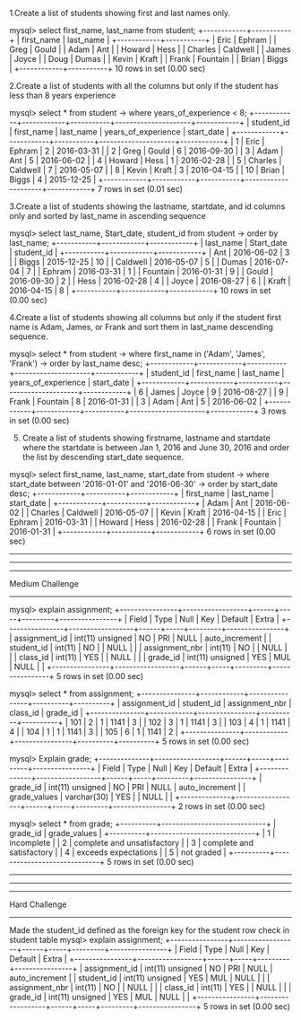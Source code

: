 1.Create a list of students showing first and last names only.

mysql> select first_name, last_name from student;
+------------+-----------+
| first_name | last_name |
+------------+-----------+
| Eric       | Ephram    |
| Greg       | Gould     |
| Adam       | Ant       |
| Howard     | Hess      |
| Charles    | Caldwell  |
| James      | Joyce     |
| Doug       | Dumas     |
| Kevin      | Kraft     |
| Frank      | Fountain  |
| Brian      | Biggs     |
+------------+-----------+
10 rows in set (0.00 sec)


2.Create a list of students with all the columns but only if the student has less than 8 years experience

mysql> select * from student
    -> where years_of_experience < 8;
+------------+------------+-----------+---------------------+------------+
| student_id | first_name | last_name | years_of_experience | start_date |
+------------+------------+-----------+---------------------+------------+
|          1 | Eric       | Ephram    |                   2 | 2016-03-31 |
|          2 | Greg       | Gould     |                   6 | 2016-09-30 |
|          3 | Adam       | Ant       |                   5 | 2016-06-02 |
|          4 | Howard     | Hess      |                   1 | 2016-02-28 |
|          5 | Charles    | Caldwell  |                   7 | 2016-05-07 |
|          8 | Kevin      | Kraft     |                   3 | 2016-04-15 |
|         10 | Brian      | Biggs     |                   4 | 2015-12-25 |
+------------+------------+-----------+---------------------+------------+
7 rows in set (0.01 sec)

3.Create a list of students showing the lastname, startdate, and id columns only and sorted by last_name in ascending sequence

mysql> select last_name, Start_date, student_id from student
    -> order by last_name;
+-----------+------------+------------+
| last_name | Start_date | student_id |
+-----------+------------+------------+
| Ant       | 2016-06-02 |          3 |
| Biggs     | 2015-12-25 |         10 |
| Caldwell  | 2016-05-07 |          5 |
| Dumas     | 2016-07-04 |          7 |
| Ephram    | 2016-03-31 |          1 |
| Fountain  | 2016-01-31 |          9 |
| Gould     | 2016-09-30 |          2 |
| Hess      | 2016-02-28 |          4 |
| Joyce     | 2016-08-27 |          6 |
| Kraft     | 2016-04-15 |          8 |
+-----------+------------+------------+
10 rows in set (0.00 sec)

4.Create a list of students showing all columns but only if the student first name is Adam, James, or Frank and sort them in last_name descending sequence.

mysql> select * from student
    -> where first_name in ('Adam', 'James', 'Frank')
    -> order by last_name desc;
+------------+------------+-----------+---------------------+------------+
| student_id | first_name | last_name | years_of_experience | start_date |
+------------+------------+-----------+---------------------+------------+
|          6 | James      | Joyce     |                   9 | 2016-08-27 |
|          9 | Frank      | Fountain  |                   8 | 2016-01-31 |
|          3 | Adam       | Ant       |                   5 | 2016-06-02 |
+------------+------------+-----------+---------------------+------------+
3 rows in set (0.00 sec)

5. Create a list of students showing firstname, lastname and startdate where the startdate is between Jan 1, 2016 and June 30, 2016 and order the list by descending start_date sequence.

mysql> select first_name, last_name, start_date from student
    -> where start_date between '2016-01-01' and '2016-06-30'
    -> order by start_date desc;
+------------+-----------+------------+
| first_name | last_name | start_date |
+------------+-----------+------------+
| Adam       | Ant       | 2016-06-02 |
| Charles    | Caldwell  | 2016-05-07 |
| Kevin      | Kraft     | 2016-04-15 |
| Eric       | Ephram    | 2016-03-31 |
| Howard     | Hess      | 2016-02-28 |
| Frank      | Fountain  | 2016-01-31 |
+------------+-----------+------------+
6 rows in set (0.00 sec)


-------------------------------------------------------------------------------------------------
************************************************************************************************
-------------------------------------------------------------------------------------------------
Medium Challenge
*************************************************************************************************
mysql> explain assignment;
+----------------+------------------+------+-----+---------+----------------+
| Field          | Type             | Null | Key | Default | Extra          |
+----------------+------------------+------+-----+---------+----------------+
| assignment_id  | int(11) unsigned | NO   | PRI | NULL    | auto_increment |
| student_id     | int(11)          | NO   |     | NULL    |                |
| assignment_nbr | int(11)          | NO   |     | NULL    |                |
| class_id       | int(11)          | YES  |     | NULL    |                |
| grade_id       | int(11) unsigned | YES  | MUL | NULL    |                |
+----------------+------------------+------+-----+---------+----------------+
5 rows in set (0.00 sec)

mysql> select * from assignment;
+---------------+------------+----------------+----------+----------+
| assignment_id | student_id | assignment_nbr | class_id | grade_id |
+---------------+------------+----------------+----------+----------+
|           101 |          2 |              1 |     1141 |        3 |
|           102 |          3 |              1 |     1141 |        3 |
|           103 |          4 |              1 |     1141 |        4 |
|           104 |          1 |              1 |     1141 |        3 |
|           105 |          6 |              1 |     1141 |        2 |
+---------------+------------+----------------+----------+----------+
5 rows in set (0.00 sec)

mysql> Explain grade;
+--------------+------------------+------+-----+---------+----------------+
| Field        | Type             | Null | Key | Default | Extra          |
+--------------+------------------+------+-----+---------+----------------+
| grade_id     | int(11) unsigned | NO   | PRI | NULL    | auto_increment |
| grade_values | varchar(30)      | YES  |     | NULL    |                |
+--------------+------------------+------+-----+---------+----------------+
2 rows in set (0.00 sec)

mysql> select * from grade;
+----------+-----------------------------+
| grade_id | grade_values                |
+----------+-----------------------------+
|        1 | incomplete                  |
|        2 | complete and unsatisfactory |
|        3 | complete and satisfactory   |
|        4 | exceeds expectations        |
|        5 | not graded                  |
+----------+-----------------------------+
5 rows in set (0.00 sec)

----------------------------------------------------------------------------------------------
**********************************************************************************************
----------------------------------------------------------------------------------------------
Hard Challenge
**********************************************************************************************
Made the student_id defined as the foreign key for the student row check in student table
mysql> explain assignment;
+----------------+------------------+------+-----+---------+----------------+
| Field          | Type             | Null | Key | Default | Extra          |
+----------------+------------------+------+-----+---------+----------------+
| assignment_id  | int(11) unsigned | NO   | PRI | NULL    | auto_increment |
| student_id     | int(11) unsigned | YES  | MUL | NULL    |                |
| assignment_nbr | int(11)          | NO   |     | NULL    |                |
| class_id       | int(11)          | YES  |     | NULL    |                |
| grade_id       | int(11) unsigned | YES  | MUL | NULL    |                |
+----------------+------------------+------+-----+---------+----------------+
5 rows in set (0.00 sec)
